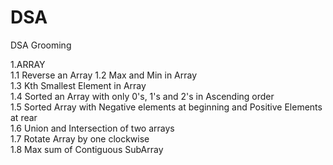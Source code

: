 # DSA
DSA Grooming

1.ARRAY  
1.1 Reverse an Array
1.2 Max and Min in Array  
1.3 Kth Smallest Element in Array  
1.4 Sorted an Array with only 0's, 1's and 2's in Ascending order  
1.5 Sorted Array with Negative elements at beginning and Positive Elements at rear  
1.6 Union and Intersection of two arrays  
1.7 Rotate Array by one clockwise  
1.8 Max sum of Contiguous SubArray  


      


    
 
     
    
